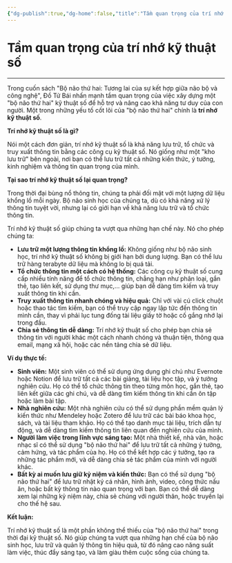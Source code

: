 ```yaml
---
{"dg-publish":true,"dg-home":false,"title":"Tầm quan trọng của trí nhớ kỹ thuật số","date":"2025-01-31","tags":["book","books/bo-nao-thu-hai"],"dg-path":"Books/Bộ Não Thứ Hai - Đồ Tử Bái/Tầm quan trọng của trí nhớ kỹ thuật số.md","permalink":"/books/bo-nao-thu-hai-do-tu-bai/tam-quan-trong-cua-tri-nho-ky-thuat-so/","dgPassFrontmatter":true,"noteIcon":"","updated":"2025-01-31T13:52:53.405+07:00"}
---
```


# Tầm quan trọng của trí nhớ kỹ thuật số
---
Trong cuốn sách "Bộ não thứ hai: Tương lai của sự kết hợp giữa não bộ và công nghệ", Đồ Tử Bái nhấn mạnh tầm quan trọng của việc xây dựng một "bộ não thứ hai" kỹ thuật số để hỗ trợ và nâng cao khả năng tư duy của con người. Một trong những yếu tố cốt lõi của "bộ não thứ hai" chính là **trí nhớ kỹ thuật số**.

**Trí nhớ kỹ thuật số là gì?**

Nói một cách đơn giản, trí nhớ kỹ thuật số là khả năng lưu trữ, tổ chức và truy xuất thông tin bằng các công cụ kỹ thuật số. Nó giống như một "kho lưu trữ" bên ngoài, nơi bạn có thể lưu trữ tất cả những kiến thức, ý tưởng, kinh nghiệm và thông tin quan trọng của mình.

**Tại sao trí nhớ kỹ thuật số lại quan trọng?**

Trong thời đại bùng nổ thông tin, chúng ta phải đối mặt với một lượng dữ liệu khổng lồ mỗi ngày. Bộ não sinh học của chúng ta, dù có khả năng xử lý thông tin tuyệt vời, nhưng lại có giới hạn về khả năng lưu trữ và tổ chức thông tin.

Trí nhớ kỹ thuật số giúp chúng ta vượt qua những hạn chế này. Nó cho phép chúng ta:

- **Lưu trữ một lượng thông tin khổng lồ:** Không giống như bộ não sinh học, trí nhớ kỹ thuật số không bị giới hạn bởi dung lượng. Bạn có thể lưu trữ hàng terabyte dữ liệu mà không lo bị quá tải.
- **Tổ chức thông tin một cách có hệ thống:** Các công cụ kỹ thuật số cung cấp nhiều tính năng để tổ chức thông tin, chẳng hạn như phân loại, gắn thẻ, tạo liên kết, sử dụng thư mục,... giúp bạn dễ dàng tìm kiếm và truy xuất thông tin khi cần.
- **Truy xuất thông tin nhanh chóng và hiệu quả:** Chỉ với vài cú click chuột hoặc thao tác tìm kiếm, bạn có thể truy cập ngay lập tức đến thông tin mình cần, thay vì phải lục tung đống tài liệu giấy tờ hoặc cố gắng nhớ lại trong đầu.
- **Chia sẻ thông tin dễ dàng:** Trí nhớ kỹ thuật số cho phép bạn chia sẻ thông tin với người khác một cách nhanh chóng và thuận tiện, thông qua email, mạng xã hội, hoặc các nền tảng chia sẻ dữ liệu.

**Ví dụ thực tế:**

- **Sinh viên:** Một sinh viên có thể sử dụng ứng dụng ghi chú như Evernote hoặc Notion để lưu trữ tất cả các bài giảng, tài liệu học tập, và ý tưởng nghiên cứu. Họ có thể tổ chức thông tin theo từng môn học, gắn thẻ, tạo liên kết giữa các ghi chú, và dễ dàng tìm kiếm thông tin khi cần ôn tập hoặc làm bài tập.
- **Nhà nghiên cứu:** Một nhà nghiên cứu có thể sử dụng phần mềm quản lý kiến thức như Mendeley hoặc Zotero để lưu trữ các bài báo khoa học, sách, và tài liệu tham khảo. Họ có thể tạo danh mục tài liệu, trích dẫn tự động, và dễ dàng tìm kiếm thông tin liên quan đến nghiên cứu của mình.
- **Người làm việc trong lĩnh vực sáng tạo:** Một nhà thiết kế, nhà văn, hoặc nhạc sĩ có thể sử dụng "bộ não thứ hai" để lưu trữ tất cả những ý tưởng, cảm hứng, và tác phẩm của họ. Họ có thể kết hợp các ý tưởng, tạo ra những tác phẩm mới, và dễ dàng chia sẻ tác phẩm của mình với người khác.
- **Bất kỳ ai muốn lưu giữ kỷ niệm và kiến thức:** Bạn có thể sử dụng "bộ não thứ hai" để lưu trữ nhật ký cá nhân, hình ảnh, video, công thức nấu ăn, hoặc bất kỳ thông tin nào quan trọng với bạn. Bạn có thể dễ dàng xem lại những kỷ niệm này, chia sẻ chúng với người thân, hoặc truyền lại cho thế hệ sau.

**Kết luận:**

Trí nhớ kỹ thuật số là một phần không thể thiếu của "bộ não thứ hai" trong thời đại kỹ thuật số. Nó giúp chúng ta vượt qua những hạn chế của bộ não sinh học, lưu trữ và quản lý thông tin hiệu quả, từ đó nâng cao năng suất làm việc, thúc đẩy sáng tạo, và làm giàu thêm cuộc sống của chúng ta.